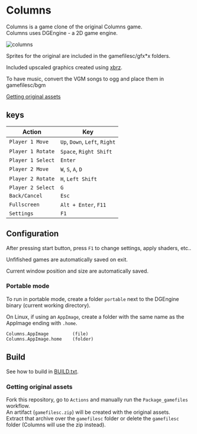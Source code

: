 # Columns

Columns is a game clone of the original Columns game.  
Columns uses DGEngine - a 2D game engine.

![columns](https://user-images.githubusercontent.com/20025614/103457653-fcb12400-4cf8-11eb-8552-1ab5f46a8450.png)

Sprites for the original are included in the gamefilesc/gfx*x folders.  

Included upscaled graphics created using [xbrz](https://sourceforge.net/projects/xbrz/).  

To have music, convert the VGM songs to ogg and place them in gamefilesc/bgm

[Getting original assets](#Getting-original-assets)

## keys

Action            | Key
----------------- | ----------------------------
`Player 1 Move`   | `Up`, `Down`, `Left`, `Right`
`Player 1 Rotate` | `Space`, `Right Shift`
`Player 1 Select` | `Enter`
`Player 2 Move`   | `W`, `S`, `A`, `D`
`Player 2 Rotate` | `H`, `Left Shift`
`Player 2 Select` | `G`
`Back/Cancel`     | `Esc`
`Fullscreen`      | `Alt + Enter`, `F11`
`Settings`        | `F1`

## Configuration

After pressing start button, press `F1` to change settings, apply shaders, etc..  

Unfifished games are automatically saved on exit.  

Current window position and size are automatically saved.

### Portable mode

To run in portable mode, create a folder `portable` next to the DGEngine binary (current working directory).  

On Linux, if using an `AppImage`, create a folder with the same name as the AppImage ending with `.home`.

```
Columns.AppImage         (file)
Columns.AppImage.home    (folder)
```

## Build

See how to build in [BUILD.txt](BUILD.txt).

### Getting original assets

Fork this repository, go to `Actions` and manually run the `Package_gamefiles` workflow.  
An artifact (`gamefilesc.zip`) will be created with the original assets.  
Extract that archive over the `gamefilesc` folder or delete the `gamefilesc` folder (Columns will use the zip instead).
